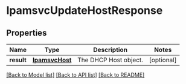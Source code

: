 # IpamsvcUpdateHostResponse

## Properties
Name | Type | Description | Notes
------------ | ------------- | ------------- | -------------
**result** | [**IpamsvcHost**](IpamsvcHost.md) | The DHCP Host object. | [optional] 

[[Back to Model list]](../README.md#documentation-for-models) [[Back to API list]](../README.md#documentation-for-api-endpoints) [[Back to README]](../README.md)


